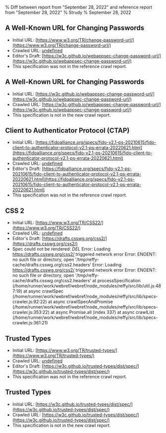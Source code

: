 % Diff between report from "September 28, 2022" and reference report from "September 28, 2022"
% Strudy
% September 28, 2022

## A Well-Known URL for Changing Passwords

- Initial URL: [https://www.w3.org/TR/change-password-url/](https://www.w3.org/TR/change-password-url/)
- Crawled URL: [undefined](undefined)
- Editor's Draft: [https://w3c.github.io/webappsec-change-password-url/](https://w3c.github.io/webappsec-change-password-url/)
- This specification was not in the reference crawl report.


## A Well-Known URL for Changing Passwords

- Initial URL: [https://w3c.github.io/webappsec-change-password-url/](https://w3c.github.io/webappsec-change-password-url/)
- Crawled URL: [https://w3c.github.io/webappsec-change-password-url/](https://w3c.github.io/webappsec-change-password-url/)
- This specification is not in the new crawl report.


## Client to Authenticator Protocol (CTAP)

- Initial URL: [https://fidoalliance.org/specs/fido-v2.1-ps-20210615/fido-client-to-authenticator-protocol-v2.1-ps-errata-20220621.html](https://fidoalliance.org/specs/fido-v2.1-ps-20210615/fido-client-to-authenticator-protocol-v2.1-ps-errata-20220621.html)
- Crawled URL: [undefined](undefined)
- Editor's Draft: [https://fidoalliance.org/specs/fido-v2.1-ps-20210615/fido-client-to-authenticator-protocol-v2.1-ps-errata-20220621.html](https://fidoalliance.org/specs/fido-v2.1-ps-20210615/fido-client-to-authenticator-protocol-v2.1-ps-errata-20220621.html)
- This specification was not in the reference crawl report.


## CSS 2

- Initial URL: [https://www.w3.org/TR/CSS22/](https://www.w3.org/TR/CSS22/)
- Crawled URL: [undefined](undefined)
- Editor's Draft: [https://drafts.csswg.org/css2/](https://drafts.csswg.org/css2/)
- Spec could not be rendered: *DEL* Error: Loading https://drafts.csswg.org/css2/ triggered network error Error: ENOENT: no such file or directory, open '/tmp/reffy-cache/drafts.csswg.org!css2.headers' Error: Loading https://drafts.csswg.org/css2/ triggered network error Error: ENOENT: no such file or directory, open '/tmp/reffy-cache/drafts.csswg.org!css2.headers'
    at processSpecification (/home/runner/work/webref/webref/node_modules/reffy/src/lib/util.js:487:19)
    at async crawlSpec (/home/runner/work/webref/webref/node_modules/reffy/src/lib/specs-crawler.js:92:22)
    at async crawlSpecAndPromise (/home/runner/work/webref/webref/node_modules/reffy/src/lib/specs-crawler.js:353:22)
    at async Promise.all (index 337)
    at async crawlList (/home/runner/work/webref/webref/node_modules/reffy/src/lib/specs-crawler.js:361:21)


## Trusted Types

- Initial URL: [https://www.w3.org/TR/trusted-types/](https://www.w3.org/TR/trusted-types/)
- Crawled URL: [undefined](undefined)
- Editor's Draft: [https://w3c.github.io/trusted-types/dist/spec/](https://w3c.github.io/trusted-types/dist/spec/)
- This specification was not in the reference crawl report.


## Trusted Types

- Initial URL: [https://w3c.github.io/trusted-types/dist/spec/](https://w3c.github.io/trusted-types/dist/spec/)
- Crawled URL: [https://w3c.github.io/trusted-types/dist/spec/](https://w3c.github.io/trusted-types/dist/spec/)
- This specification is not in the new crawl report.



